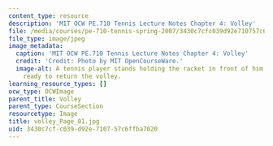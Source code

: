 ```yaml
---
content_type: resource
description: 'MIT OCW PE.710 Tennis Lecture Notes Chapter 4: Volley'
file: /media/courses/pe-710-tennis-spring-2007/3430c7cfc039d92e710757c6ffba7020_volley_Page_01.jpg
file_type: image/jpeg
image_metadata:
  caption: 'MIT OCW PE.710 Tennis Lecture Notes Chapter 4: Volley'
  credit: 'Credit: Photo by MIT OpenCourseWare.'
  image-alt: A tennis player stands holding the racket in front of him with both hands,
    ready to return the volley.
learning_resource_types: []
ocw_type: OCWImage
parent_title: Volley
parent_type: CourseSection
resourcetype: Image
title: volley_Page_01.jpg
uid: 3430c7cf-c039-d92e-7107-57c6ffba7020
---
```

